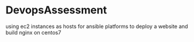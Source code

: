 # DevopsAssessment
using ec2 instances as hosts for ansible platforms to deploy a website and build nginx on centos7

